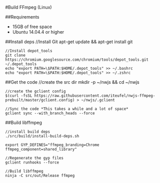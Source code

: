 #Build FFmpeg (Linux)

##Requirements

- 15GB of free space
- Ubuntu 14.04.4 or higher

##Install deps
	//Install Git
	apt-get update && apt-get install git

	//Install depot_tools
	git clone https://chromium.googlesource.com/chromium/tools/depot_tools.git ~/.depot_tools
	echo "export PATH=\$PATH:$HOME/.depot_tools" >> ~/.bashrc
	echo "export PATH=\$PATH:$HOME/.depot_tools" >> ~/.zshrc

##Get the code
	//create the src dir
	mkdir -p ~/nwjs && cd ~/nwjs
	
	//create the gclient config
	$(curl -fsSL https://raw.githubusercontent.com/iteufel/nwjs-ffmpeg-prebuilt/master/gclient.config) > ~/nwjs/.gclient
	
	//Sync the code *This takes a while and a lot of space*
	gclient sync --with_branch_heads --force
	
##Build libffmpeg
	
	//install build deps
	./src/build/install-build-deps.sh
	
	export GYP_DEFINES="ffmpeg_branding=Chrome ffmpeg_component=shared_library"
	
	//Regenerate the gyp files
	gclient runhooks --force
	
	//Build libffmpeg
	ninja -C src/out/Release ffmpeg
